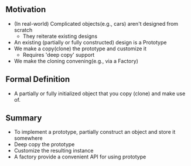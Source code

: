 ## Motivation

- (In real-world) Complicated objects(e.g., cars) aren't designed from scratch
  - They reiterate existing designs
- An existing (partially or fully constructed) design is a Prototype
- We make a copy(clone) the prototype and customize it
  - Requires 'deep copy' support
- We make the cloning convening(e.g., via a Factory)

## Formal Definition

- A partially or fully initialized object that you copy (clone) and make use of.

## Summary

- To implement a prototype, partially construct an object and store it somewhere
- Deep copy the prototype
- Customize the resulting instance
- A factory provide a convenient API for using prototype
